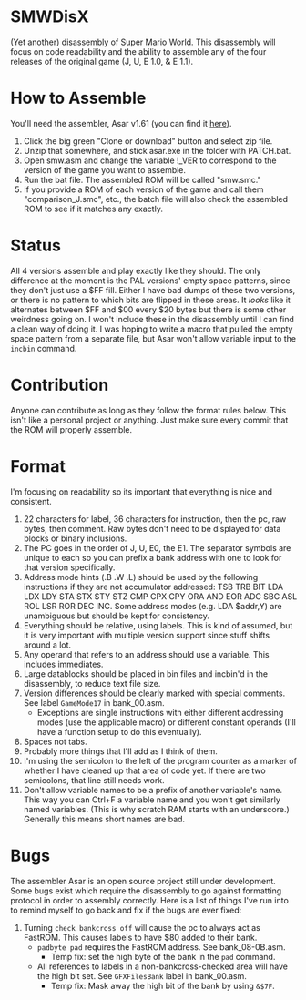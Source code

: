 # SMWDisX
(Yet another) disassembly of Super Mario World.
This disassembly will focus on code readability and the ability to assemble any of the four releases of the original game (J, U, E 1.0, & E 1.1).

# How to Assemble
You'll need the assembler, Asar v1.61 (you can find it [here](https://www.smwcentral.net/?p=section&s=tools)).
1. Click the big green "Clone or download" button and select zip file.
2. Unzip that somewhere, and stick asar.exe in the folder with PATCH.bat.
3. Open smw.asm and change the variable !_VER to correspond to the version of the game you want to assemble.
4. Run the bat file. The assembled ROM will be called "smw.smc."
5. If you provide a ROM of each version of the game and call them "comparison_J.smc", etc., the batch file will also check the assembled ROM to see if it matches any exactly.

# Status
All 4 versions assemble and play exactly like they should. The only difference at the moment is the PAL versions' empty space patterns, since they don't just use a $FF fill. Either I have bad dumps of these two versions, or there is no pattern to which bits are flipped in these areas. It *looks* like it alternates between $FF and $00 every $20 bytes but there is some other weirdness going on. I won't include these in the disassembly until I can find a clean way of doing it. I was hoping to write a macro that pulled the empty space pattern from a separate file, but Asar won't allow variable input to the `incbin` command.

# Contribution
Anyone can contribute as long as they follow the format rules below. This isn't like a personal project or anything. Just make sure every commit that the ROM will properly assemble.

# Format
I'm focusing on readability so its important that everything is nice and consistent.
1. 22 characters for label, 36 characters for instruction, then the pc, raw bytes, then comment. Raw bytes don't need to be displayed for data blocks or binary inclusions.
2. The PC goes in the order of J, U, E0, the E1. The separator symbols are unique to each so you can prefix a bank address with one to look for that version specifically.
3. Address mode hints (.B .W .L) should be used by the following instructions if they are not accumulator addressed: TSB TRB BIT LDA LDX LDY STA STX STY STZ CMP CPX CPY ORA AND EOR ADC SBC ASL ROL LSR ROR DEC INC. Some address modes (e.g. LDA $addr,Y) are unambiguous but should be kept for consistency.
4. Everything should be relative, using labels. This is kind of assumed, but it is very important with multiple version support since stuff shifts around a lot.
5. Any operand that refers to an address should use a variable. This includes immediates.
6. Large datablocks should be placed in bin files and incbin'd in the disassembly, to reduce text file size.
7. Version differences should be clearly marked with special comments. See label `GameMode17` in bank_00.asm.
   - Exceptions are single instructions with either different addressing modes (use the applicable macro) or different constant operands (I'll have a function setup to do this eventually).
8. Spaces not tabs.
9. Probably more things that I'll add as I think of them.
10. I'm using the semicolon to the left of the program counter as a marker of whether I have cleaned up that area of code yet. If there are two semicolons, that line still needs work.
11. Don't allow variable names to be a prefix of another variable's name. This way you can Ctrl+F a variable name and you won't get similarly named variables. (This is why scratch RAM starts with an underscore.) Generally this means short names are bad.

# Bugs
The assembler Asar is an open source project still under development. Some bugs exist which require the disassembly to go against formatting protocol in order to assembly correctly. Here is a list of things I've run into to remind myself to go back and fix if the bugs are ever fixed:
1. Turning `check bankcross off` will cause the pc to always act as FastROM. This causes labels to have $80 added to their bank.
   - `padbyte pad` requires the FastROM address. See bank_08-0B.asm.
     - Temp fix: set the high byte of the bank in the `pad` command.
   - All references to labels in a non-bankcross-checked area will have the high bit set. See `GFXFilesBank` label in bank_00.asm.
     - Temp fix: Mask away the high bit of the bank by using `&$7F`.
